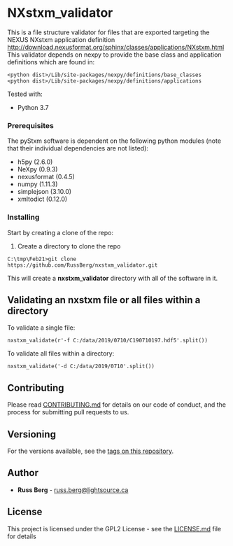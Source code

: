 # NXstxm_validator
This is a file structure validator for files that are exported targeting the NEXUS NXstxm application definition
http://download.nexusformat.org/sphinx/classes/applications/NXstxm.html
This validator depends on nexpy to provide the base class and application definitions which are
found in:
    
    <python dist>/Lib/site-packages/nexpy/definitions/base_classes
    <python dist>/Lib/site-packages/nexpy/definitions/applications
    
 Tested with:
* Python 3.7

### Prerequisites

The pyStxm software is dependent on the following python modules (note that their individual dependencies are not listed):

 - h5py (2.6.0)
 - NeXpy (0.9.3)
 - nexusformat (0.4.5)
 - numpy (1.11.3)
 - simplejson (3.10.0)
 - xmltodict (0.12.0)

 

### Installing

Start by creating a clone of the repo:

1. Create a directory to clone the repo

```C:\tmp\Feb21>git clone https://github.com/RussBerg/nxstxm_validator.git```

This will create a **nxstxm_validator** directory with all of the software in it.


## Validating an nxstxm file or all files within a directory 

To validate a single file:

 ```nxstxm_validate(r'-f C:/data/2019/0710/C190710197.hdf5'.split())```
 
 To validate all files within a directory:
 
 ```nxstxm_validate('-d C:/data/2019/0710'.split())```


## Contributing

Please read [CONTRIBUTING.md](https://gist.github.com/PurpleBooth/b24679402957c63ec426) for details on our code of conduct, and the process for submitting pull requests to us.

## Versioning

For the versions available, see the [tags on this repository](https://github.com/your/project/tags). 

## Author

* **Russ Berg** -  russ.berg@lightsource.ca



## License

This project is licensed under the GPL2 License - see the [LICENSE.md](LICENSE.md) file for details







